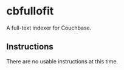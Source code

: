 # cbfullofit

A full-text indexer for Couchbase.

## Instructions

There are no usable instructions at this time.